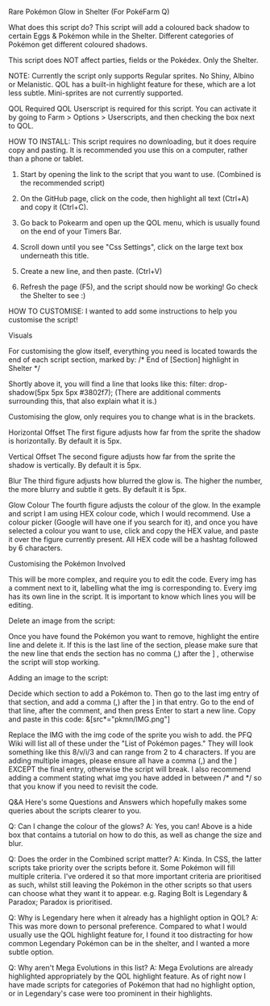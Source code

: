 Rare Pokémon Glow in Shelter (For PokéFarm Q)

What does this script do?
This script will add a coloured back shadow to certain Eggs & Pokémon while in the Shelter. Different categories of Pokémon get different coloured shadows.

This script does NOT affect parties, fields or the Pokédex. Only the Shelter.

NOTE: Currently the script only supports Regular sprites. No Shiny, Albino or Melanistic. QOL has a built-in highlight feature for these, which are a lot less subtle. Mini-sprites are not currently supported.

QOL Required
QOL Userscript is required for this script. You can activate it by going to Farm > Options > Userscripts, and then checking the box next to QOL.



HOW TO INSTALL:
This script requires no downloading, but it does require copy and pasting. It is recommended you use this on a computer, rather than a phone or tablet.

1. Start by opening the link to the script that you want to use. (Combined is the recommended script)

2. On the GitHub page, click on the code, then highlight all text (Ctrl+A) and copy it (Ctrl+C).

3. Go back to Pokearm and open up the QOL menu, which is usually found on the end of your Timers Bar.

4. Scroll down until you see "Css Settings", click on the large text box underneath this title.

5. Create a new line, and then paste. (Ctrl+V)

6. Refresh the page (F5), and the script should now be working! Go check the Shelter to see :)



HOW TO CUSTOMISE:
I wanted to add some instructions to help you customise the script!

Visuals

For customising the glow itself, everything you need is located towards the end of each script section, marked by:
/* End of [Section] highlight in Shelter */

Shortly above it, you will find a line that looks like this:
filter: drop-shadow(5px 5px 5px #3802f7);
(There are additional comments surrounding this, that also explain what it is.)

Customising the glow, only requires you to change what is in the brackets.

Horizontal Offset
The first figure adjusts how far from the sprite the shadow is horizontally. By default it is 5px.

Vertical Offset
The second figure adjusts how far from the sprite the shadow is vertically. By default it is 5px.

Blur
The third figure adjusts how blurred the glow is. The higher the number, the more blurry and subtle it gets. By default it is 5px.

Glow Colour
The fourth figure adjusts the colour of the glow. In the example and script I am using HEX colour code, which I would recommend.
Use a colour picker (Google will have one if you search for it), and once you have selected a colour you want to use, click and copy the HEX value, and paste it over the figure currently present. All HEX code will be a hashtag followed by 6 characters.



Customising the Pokémon Involved

This will be more complex, and require you to edit the code.
Every img has a comment next to it, labelling what the img is corresponding to. Every img has its own line in the script. It is important to know which lines you will be editing.


Delete an image from the script:

Once you have found the Pokémon you want to remove, highlight the entire line and delete it. If this is the last line of the section, please make sure that the new line that ends the section has no comma (,) after the ] , otherwise the script will stop working.


Adding an image to the script:

Decide which section to add a Pokémon to. Then go to the last img entry of that section, and add a comma (,) after the ] in that entry.
Go to the end of that line, after the comment, and then press Enter to start a new line.
Copy and paste in this code:
&[src*="pkmn/IMG.png"]

Replace the IMG with the img code of the sprite you wish to add. the PFQ Wiki will list all of these under the "List of Pokémon pages." They will look something like this 8/v/i/3 and can range from 2 to 4 characters.
If you are adding multiple images, please ensure all have a comma (,) and the ] EXCEPT the final entry, otherwise the script will break.
I also recommend adding a comment stating what img you have added in between /* and */ so that you know if you need to revisit the code.



Q&A
Here's some Questions and Answers which hopefully makes some queries about the scripts clearer to you.


Q: Can I change the colour of the glows?
A: Yes, you can! Above is a hide box that contains a tutorial on how to do this, as well as change the size and blur.


Q: Does the order in the Combined script matter?
A: Kinda. In CSS, the latter scripts take priority over the scripts before it. Some Pokémon will fill multiple criteria. I've ordered it so that more important criteria are prioritised as such, whilst still leaving the Pokémon in the other scripts so that users can choose what they want it to appear. e.g. Raging Bolt is Legendary & Paradox; Paradox is prioritised.


Q: Why is Legendary here when it already has a highlight option in QOL?
A: This was more down to personal preference. Compared to what I would usually use the QOL highlight feature for, I found it too distracting for how common Legendary Pokémon can be in the shelter, and I wanted a more subtle option.


Q: Why aren't Mega Evolutions in this list?
A: Mega Evolutions are already highlighted appropriately by the QOL highlight feature. As of right now I have made scripts for categories of Pokémon that had no highlight option, or in Legendary's case were too prominent in their highlights.

